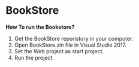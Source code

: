 # BookStore
**How To run the Bookstore?**
1. Get the BookStore reporistory in your computer.
2. Open BookStore.sln file in Visual Studio 2017.
3. Set the Web project as start project.
4. Run the project.
